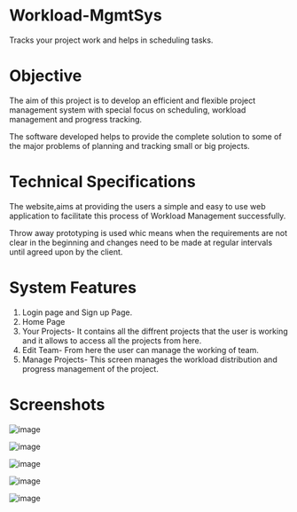 # Workload-MgmtSys
Tracks your project work and helps in scheduling tasks.
# Objective
The aim of this project is to develop an efficient and flexible project management system with special focus on scheduling, workload management and progress tracking.

The software developed helps to provide the complete solution to some of the major problems of planning and tracking small or big projects.
# Technical Specifications
The website,aims at providing the users a simple and easy to use web application to facilitate this process of Workload Management successfully.

Throw away prototyping is used whic means when the requirements are not clear in the beginning and changes need to be made at regular intervals until agreed upon by the client.
# System Features
 1. Login page and Sign up Page.
 2. Home Page
 3. Your Projects- It contains all the diffrent projects that the user is working and it allows to access all the projects from here.
 4. Edit Team- From here the user can manage the working of team.
 5. Manage Projects- This screen manages the workload distribution and progress management of the project.
# Screenshots
![image](https://user-images.githubusercontent.com/88055808/127318567-f39b0c9b-07bd-4e32-861e-1d1dbe5c7a0f.png)


![image](https://user-images.githubusercontent.com/88055808/127318605-d2121ce3-30a5-4ff4-9274-95e844f2dc8d.png)


![image](https://user-images.githubusercontent.com/88055808/127318650-76914f0e-6c25-485a-af9e-95f70e359fb1.png)


![image](https://user-images.githubusercontent.com/88055808/127318672-fb99d899-cdea-4e77-b9a3-332720fca455.png)


![image](https://user-images.githubusercontent.com/88055808/127318697-fee05b20-3409-4d2f-b588-e5b9b060d59a.png)
